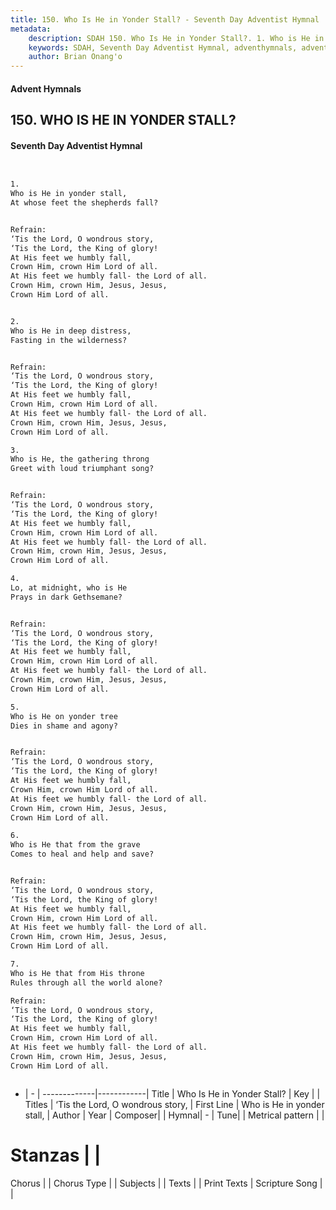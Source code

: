```yaml
---
title: 150. Who Is He in Yonder Stall? - Seventh Day Adventist Hymnal
metadata:
    description: SDAH 150. Who Is He in Yonder Stall?. 1. Who is He in yonder stall, At whose feet the shepherds fall? 
    keywords: SDAH, Seventh Day Adventist Hymnal, adventhymnals, advent hymnals, Who Is He in Yonder Stall?, Who is He in yonder stall, ,‘Tis the Lord, O wondrous story,
    author: Brian Onang'o
---
```


#### Advent Hymnals
## 150. WHO IS HE IN YONDER STALL?
#### Seventh Day Adventist Hymnal

```txt


1.
Who is He in yonder stall,
At whose feet the shepherds fall?


Refrain:
‘Tis the Lord, O wondrous story,
‘Tis the Lord, the King of glory!
At His feet we humbly fall,
Crown Him, crown Him Lord of all.
At His feet we humbly fall- the Lord of all.
Crown Him, crown Him, Jesus, Jesus,
Crown Him Lord of all.


2.
Who is He in deep distress,
Fasting in the wilderness?


Refrain:
‘Tis the Lord, O wondrous story,
‘Tis the Lord, the King of glory!
At His feet we humbly fall,
Crown Him, crown Him Lord of all.
At His feet we humbly fall- the Lord of all.
Crown Him, crown Him, Jesus, Jesus,
Crown Him Lord of all.

3.
Who is He, the gathering throng
Greet with loud triumphant song?


Refrain:
‘Tis the Lord, O wondrous story,
‘Tis the Lord, the King of glory!
At His feet we humbly fall,
Crown Him, crown Him Lord of all.
At His feet we humbly fall- the Lord of all.
Crown Him, crown Him, Jesus, Jesus,
Crown Him Lord of all.

4.
Lo, at midnight, who is He
Prays in dark Gethsemane?


Refrain:
‘Tis the Lord, O wondrous story,
‘Tis the Lord, the King of glory!
At His feet we humbly fall,
Crown Him, crown Him Lord of all.
At His feet we humbly fall- the Lord of all.
Crown Him, crown Him, Jesus, Jesus,
Crown Him Lord of all.

5.
Who is He on yonder tree
Dies in shame and agony?


Refrain:
‘Tis the Lord, O wondrous story,
‘Tis the Lord, the King of glory!
At His feet we humbly fall,
Crown Him, crown Him Lord of all.
At His feet we humbly fall- the Lord of all.
Crown Him, crown Him, Jesus, Jesus,
Crown Him Lord of all.

6.
Who is He that from the grave
Comes to heal and help and save?


Refrain:
‘Tis the Lord, O wondrous story,
‘Tis the Lord, the King of glory!
At His feet we humbly fall,
Crown Him, crown Him Lord of all.
At His feet we humbly fall- the Lord of all.
Crown Him, crown Him, Jesus, Jesus,
Crown Him Lord of all.

7.
Who is He that from His throne
Rules through all the world alone?

Refrain:
‘Tis the Lord, O wondrous story,
‘Tis the Lord, the King of glory!
At His feet we humbly fall,
Crown Him, crown Him Lord of all.
At His feet we humbly fall- the Lord of all.
Crown Him, crown Him, Jesus, Jesus,
Crown Him Lord of all.



```

- |   -  |
-------------|------------|
Title | Who Is He in Yonder Stall? |
Key |  |
Titles | ‘Tis the Lord, O wondrous story, |
First Line | Who is He in yonder stall, |
Author | 
Year | 
Composer|  |
Hymnal|  - |
Tune|  |
Metrical pattern | |
# Stanzas |  |
Chorus |  |
Chorus Type |  |
Subjects |  |
Texts |  |
Print Texts | 
Scripture Song |  |
  
